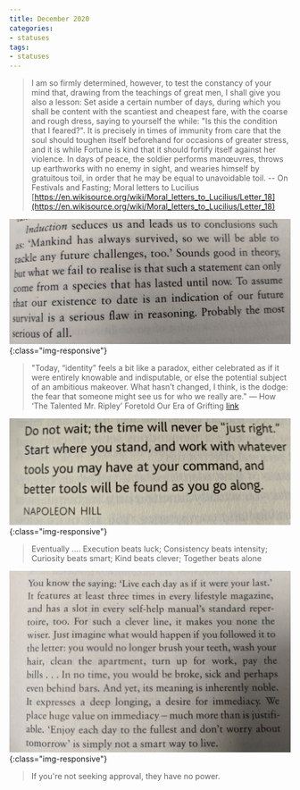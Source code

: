 ```yaml
---
title: December 2020
categories:
- statuses
tags:
- statuses
---
```


>I am so firmly determined, however, to test the constancy of your mind that, drawing from the teachings of great men, I shall give you also a lesson: Set aside a certain number of days, during which you shall be content with the scantiest and cheapest fare, with the coarse and rough dress, saying to yourself the while: "Is this the condition that I feared?". It is precisely in times of immunity from care that the soul should toughen itself beforehand for occasions of greater stress, and it is while Fortune is kind that it should fortify itself against her violence. In days of peace, the soldier performs manœuvres, throws up earthworks with no enemy in sight, and wearies himself by gratuitous toil, in order that he may be equal to unavoidable toil.
-- On Festivals and Fasting;  Moral letters to Lucilius
[https://en.wikisource.org/wiki/Moral_letters_to_Lucilius/Letter_18](https://en.wikisource.org/wiki/Moral_letters_to_Lucilius/Letter_18)

![1](/assets/statuses/Dec2020/1.jpg){:class="img-responsive"}

>"Today, “identity” feels a bit like a paradox, either celebrated as if it were entirely knowable and indisputable, or else the potential subject of an ambitious makeover. What hasn’t changed, I think, is the dodge: the fear that someone might see us for who we really are."
— How ‘The Talented Mr. Ripley’ Foretold Our Era of Grifting
[link](https://www.nytimes.com/2020/11/12/t-magazine/mr-ripley.html)

![2](/assets/statuses/Dec2020/2.jpg){:class="img-responsive"}

>Eventually ....
Execution beats luck;
Consistency beats intensity;
Curiosity beats smart;
Kind beats clever;
Together beats alone

![3](/assets/statuses/Dec2020/3.jpg){:class="img-responsive"}

>If you're not seeking approval, they have no power.